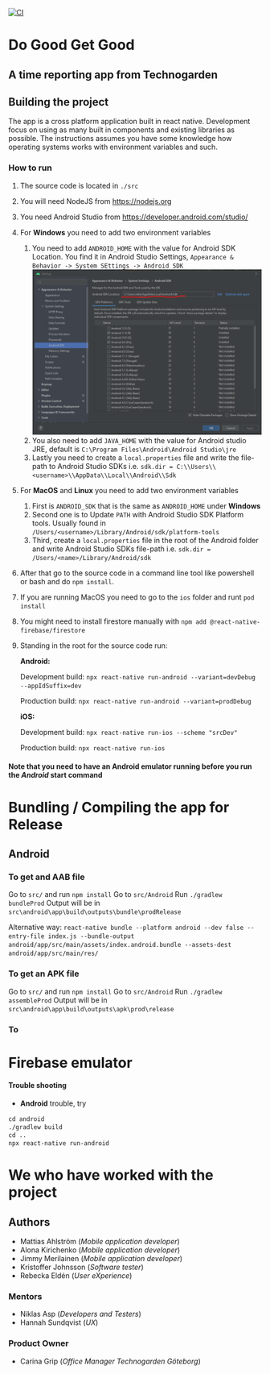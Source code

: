 [![CI](https://github.com/Do-Good-Get-Good/do-good-get-good/actions/workflows/autotests.yml/badge.svg?branch=main)](https://github.com/Do-Good-Get-Good/do-good-get-good/actions/workflows/autotests.yml)
# Do Good Get Good #

## A time reporting app from Technogarden ##

## Building the project ##

The app is a cross platform application built in react native. Development focus on using as many built in components and existing libraries as possible. The instructions assumes you have some knowledge how operating systems works with environment variables and such.

### How to run ###

1. The source code is located in `./src`
2. You will need NodeJS from https://nodejs.org
3. You need Android Studio from https://developer.android.com/studio/
4. For **Windows** you need to add two environment variables 
   1. You need to add `ANDROID_HOME` with the value for Android SDK Location. You find it in Android Studio Settings, `Appearance & Behavior -> System SEttings -> Android SDK`
   ![Android sdk](doc/images/android_sdk.png)
   2. You also need to add `JAVA_HOME` with the value for Android studio JRE, default is `C:\Program Files\Android\Android Studio\jre`
   3. Lastly you need to create a `local.properties` file and write the file-path to Android Studio SDKs i.e. `sdk.dir = C:\\Users\\<username>\\AppData\\Local\\Android\\Sdk`
5. For **MacOS** and **Linux** you need to add two environment variables
   1. First is `ANDROID_SDK` that is the same as `ANDROID_HOME` under **Windows**
   2. Second one is to Update `PATH` with Android Studio SDK Platform tools. Usually found in `/Users/<username>/Library/Android/sdk/platform-tools`
   3. Third, create a `local.properties` file in the root of the Android folder and write Android Studio SDKs file-path i.e. `sdk.dir = /Users/<name>/Library/Android/sdk`
6. After that go to the source code in a command line tool like powershell or bash and do `npm install`.
7. If you are running MacOS you need to go to the `ios` folder and runt `pod install`
8. You might need to install firestore manually with `npm add @react-native-firebase/firestore`
9.  Standing in the root for the source code run:
    
    **Android:** 
    
    Development build: `npx react-native run-android --variant=devDebug --appIdSuffix=dev`
    
    Production build: `npx react-native run-android --variant=prodDebug`
    
    **iOS:** 
    
    Development build: `npx react-native run-ios --scheme "srcDev"`
    
    Production build: `npx react-native run-ios`

#### **Note that you need to have an Android emulator running before you run the _Android_ start command** ####

# Bundling / Compiling the app for Release

## Android

### To get and AAB file

Go to `src/` and run `npm install`
Go to `src/Android`
Run `./gradlew bundleProd`
Output will be in `src\android\app\build\outputs\bundle\prodRelease`

Alternative way:
`react-native bundle --platform android --dev false --entry-file index.js --bundle-output android/app/src/main/assets/index.android.bundle --assets-dest android/app/src/main/res/`

### To get an APK file

Go to `src/` and run `npm install`
Go to `src/Android`
Run `./gradlew assembleProd`
Output will be in `src\android\app\build\outputs\apk\prod\release`

### To

Firebase emulator
=====


#### Trouble shooting ####
* **Android** trouble, try
```
cd android
./gradlew build
cd ..
npx react-native run-android
```

We who have worked with the project
===================================
## Authors ##
- Mattias Ahlström (_Mobile application developer_)
- Alona Kirichenko (_Mobile application developer_)
- Jimmy Merilainen (_Mobile application developer_)
- Kristoffer Johnsson (_Software tester_)
- Rebecka Eldén (_User eXperience_)

### Mentors ###
- Niklas Asp (_Developers and Testers_)
- Hannah Sundqvist (_UX_)

### Product Owner ###
- Carina Grip (_Office Manager Technogarden Göteborg_)
